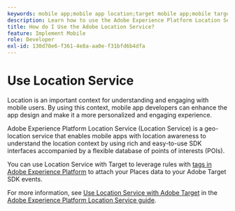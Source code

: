 ```yaml
---
keywords: mobile app;mobile app location;target mobile app;mobile target locations;location service;adobe experience cloud location service;pois;points of interest;sdk;location
description: Learn how to use the Adobe Experience Platform Location Service to enable your mobile apps with location awareness.
title: How do I Use the Adobe Location Service?
feature: Implement Mobile
role: Developer
exl-id: 130d78e6-f361-4e8a-aa0e-f31bfd6b4dfa
---
```

# Use Location Service

Location is an important context for understanding and engaging with mobile users. By using this context, mobile app developers can enhance the app design and make it a more personalized and engaging experience.

Adobe Experience Platform Location Service (Location Service) is a geo-location service that enables mobile apps with location awareness to understand the location context by using rich and easy-to-use SDK interfaces accompanied by a flexible database of points of interests (POIs).

You can use Location Service with Target to leverage rules with [tags in Adobe Experience Platform](https://experienceleague.adobe.com/docs/experience-platform/tags/home.html) to attach your Places data to your Adobe Target SDK events.

For more information, see [Use Location Service with Adobe Target](https://experienceleague.adobe.com/docs/places/using/use-places-with-other-solutions/places-target/places-target.html) in the [Adobe Experience Platform Location Service guide](https://experienceleague.adobe.com/docs/places/using/home.html).
